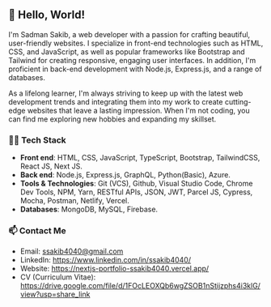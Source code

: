 ## 👋 Hello, World! 

I'm Sadman Sakib, a web developer with a passion for crafting beautiful, user-friendly websites. I specialize in front-end technologies such as HTML, CSS, and JavaScript, as well as popular frameworks like Bootstrap and Tailwind for creating responsive, engaging user interfaces. In addition, I'm proficient in back-end development with Node.js, Express.js, and a range of databases.

As a lifelong learner, I'm always striving to keep up with the latest web development trends and integrating them into my work to create cutting-edge websites that leave a lasting impression. When I'm not coding, you can find me exploring new hobbies and expanding my skillset.

### 👨‍💻 Tech Stack

- **Front end**: HTML, CSS, JavaScript, TypeScript, Bootstrap, TailwindCSS, React JS, Next JS.
- **Back end**: Node.js, Express.js, GraphQL, Python(Basic), Azure.
- **Tools & Technologies**: Git (VCS), Github, Visual Studio Code, Chrome Dev Tools, NPM, Yarn, RESTful APIs, JSON, JWT, Parcel JS, Cypress, Mocha, Postman, Netlify, Vercel.
- **Databases**: MongoDB, MySQL, Firebase.


### 📫 Contact Me

- Email: ssakib4040@gmail.com
- LinkedIn: https://www.linkedin.com/in/ssakib4040/
- Website: https://nextjs-portfolio-ssakib4040.vercel.app/
- CV (Curriculum Vitae): https://drive.google.com/file/d/1FOcLEOXQb6wgZSOB1nStijzphs4i3klG/view?usp=share_link
